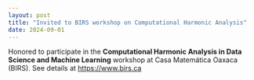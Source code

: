 ```yaml
---
layout: post
title: "Invited to BIRS workshop on Computational Harmonic Analysis"
date: 2024-09-01
---
```

Honored to participate in the **Computational Harmonic Analysis in Data Science and Machine Learning** workshop at Casa Matemática Oaxaca (BIRS). See details at https://www.birs.ca
